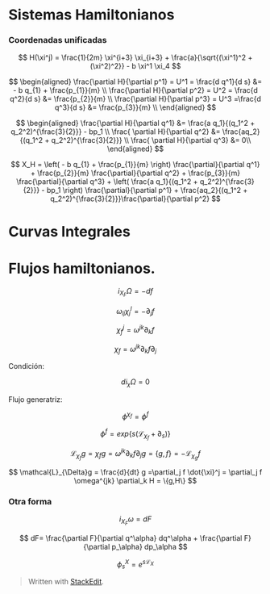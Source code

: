 

# Sistemas Hamiltonianos
 
### Coordenadas unificadas

$$
H(\xi^j) = \frac{1}{2m} \xi^{i+3} \xi_{i+3} + \frac{a}{\sqrt{(\xi^1)^2 + (\xi^2)^2}} - b \xi^1 \xi_4
$$

$$
\begin{aligned}
	\frac{\partial H}{\partial p^1} = U^1 = \frac{d q^1}{d s} &=  - b q_{1} + \frac{p_{1}}{m} \\
	\frac{\partial H}{\partial p^2} = U^2 = \frac{d q^2}{d s} &= \frac{p_{2}}{m} \\
	\frac{\partial H}{\partial p^3} = U^3 =\frac{d q^3}{d s} &= \frac{p_{3}}{m} \\
\end{aligned}
$$

$$
\begin{aligned}
	\frac{\partial H}{\partial q^1} &=  \frac{a q_1}{(q_1^2 + q_2^2)^{\frac{3}{2}}} - bp_1 \\
	\frac{ \partial H}{\partial q^2} &= \frac{aq_2}{(q_1^2 + q_2^2)^{\frac{3}{2}}} \\
	\frac{ \partial H}{\partial q^3} &= 0\\
\end{aligned}
$$

$$
X_H = \left( - b q_{1}  + \frac{p_{1}}{m} \right) \frac{\partial}{\partial q^1} +   \frac{p_{2}}{m} \frac{\partial}{\partial q^2}  +  \frac{p_{3}}{m} \frac{\partial}{\partial q^3} + \left( \frac{a q_1}{(q_1^2 + q_2^2)^{\frac{3}{2}}}  -  bp_1 \right) \frac{\partial}{\partial p^1} + \frac{aq_2}{(q_1^2 + q_2^2)^{\frac{3}{2}}}\frac{\partial}{\partial p^2} 
$$

# Curvas Integrales


# Flujos hamiltonianos.

$$
i_{X_F} \Omega = - df
$$

$$
\omega_{lj} \chi_j^l = -\partial_j f
$$

$$
\chi_f^j = \omega^{jk}\partial_k f
$$

$$
\chi_f = \omega^{jk}\partial_k f \partial_j
$$

Condición:

$$
d i_\chi \Omega = 0
$$

Flujo generatriz:

$$
\phi^{\chi_f} = \phi^f
$$

$$
\phi^f = exp\{ s(\mathcal{L}_{\chi_f} + \partial_s )\}
$$

$$
\mathcal{L}_{\chi_f}g = \chi_f g = \omega^{jk}\partial_k f \partial_j g = \{g,f \} = - \mathcal{L}_{\chi_g}f
$$

$$
\mathcal{L}_{\Delta}g = \frac{d}{dt} g =\partial_j f \dot{\xi}^j = \partial_j f \omega^{jk} \partial_k H = \{g,H\}
$$


### Otra forma

$$
i_{X_F} \omega = dF
$$


$$
dF= \frac{\partial F}{\partial q^\alpha} dq^\alpha +  \frac{\partial F}{\partial p_\alpha} dp_\alpha
$$

$$
\phi_s^X = e^{s\mathcal{L}_X}
$$



> Written with [StackEdit](https://stackedit.io/).

<!--stackedit_data:
eyJoaXN0b3J5IjpbLTE5NTA1ODI5NzcsLTE0NjAzMjc4NzAsNz
MwOTk4MTE2XX0=
-->